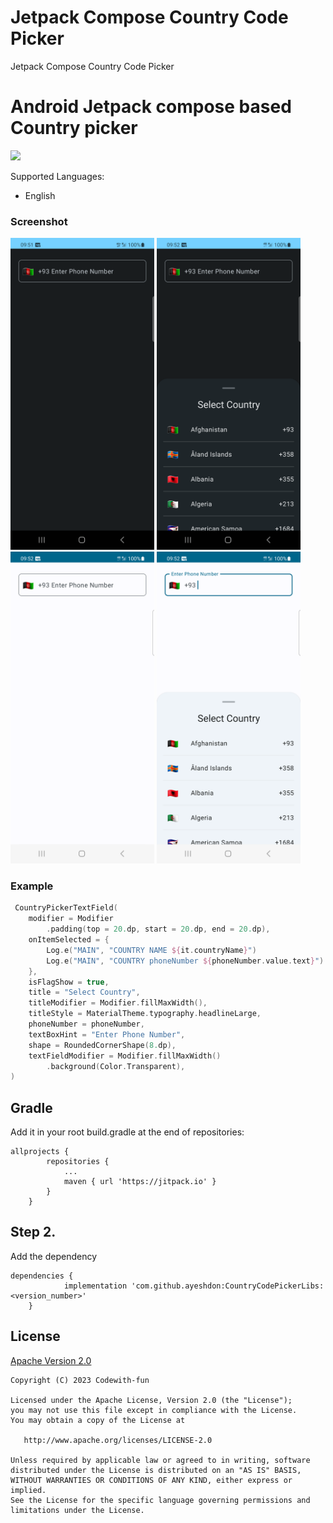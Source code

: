# Jetpack Compose Country Code Picker

Jetpack Compose Country Code Picker

<h1>Android Jetpack compose based Country picker</h1>

[![](https://jitpack.io/v/ayeshdon/CountryCodePickerLibs.svg)](https://jitpack.io/#ayeshdon/CountryCodePickerLibs)



Supported Languages:

* English

<h3>Screenshot</h3>
<img src="https://github.com/ayeshdon/CountryCodePickerLibs/blob/master/screenshot/Screenshot_20231025_095146.png" width="230">
<img src="https://github.com/ayeshdon/CountryCodePickerLibs/blob/master/screenshot/Screenshot_20231025_095218.png" width="230">

<img src="https://github.com/ayeshdon/CountryCodePickerLibs/blob/master/screenshot/Screenshot_20231025_095234.png" width="230">
<img src="https://github.com/ayeshdon/CountryCodePickerLibs/blob/master/screenshot/Screenshot_20231025_095250.png" width="230">

<h3> Example </h3>

```kotlin
 CountryPickerTextField(
    modifier = Modifier
        .padding(top = 20.dp, start = 20.dp, end = 20.dp),
    onItemSelected = {
        Log.e("MAIN", "COUNTRY NAME ${it.countryName}")
        Log.e("MAIN", "COUNTRY phoneNumber ${phoneNumber.value.text}")
    },
    isFlagShow = true,
    title = "Select Country",
    titleModifier = Modifier.fillMaxWidth(),
    titleStyle = MaterialTheme.typography.headlineLarge,
    phoneNumber = phoneNumber,
    textBoxHint = "Enter Phone Number",
    shape = RoundedCornerShape(8.dp),
    textFieldModifier = Modifier.fillMaxWidth()
        .background(Color.Transparent),
)

```  

## Gradle
<p>Add it in your root build.gradle at the end of repositories:</p>

```
allprojects {
		repositories {
			...
			maven { url 'https://jitpack.io' }
		}
	}

```
## Step 2. 
<p>Add the dependency</p>

```
dependencies {
	        implementation 'com.github.ayeshdon:CountryCodePickerLibs:<version_number>'
	}

```




## License

[Apache Version 2.0](http://www.apache.org/licenses/LICENSE-2.0.html)

    Copyright (C) 2023 Codewith-fun

    Licensed under the Apache License, Version 2.0 (the "License");
    you may not use this file except in compliance with the License.
    You may obtain a copy of the License at

       http://www.apache.org/licenses/LICENSE-2.0

    Unless required by applicable law or agreed to in writing, software
    distributed under the License is distributed on an "AS IS" BASIS,
    WITHOUT WARRANTIES OR CONDITIONS OF ANY KIND, either express or implied.
    See the License for the specific language governing permissions and
    limitations under the License.


